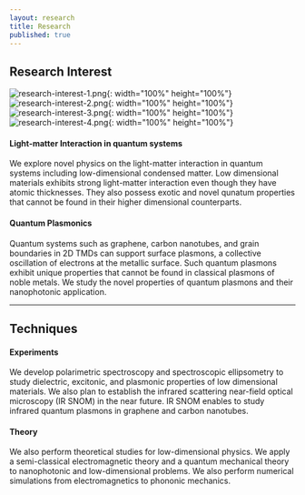```yaml
---
layout: research
title: Research
published: true
---
```


## Research Interest
![research-interest-1.png]({{site.baseurl}}/research-interest-1.png){: width="100%" height="100%"}
![research-interest-2.png]({{site.baseurl}}/research-interest-2.png){: width="100%" height="100%"}
![research-interest-3.png]({{site.baseurl}}/research-interest-3.png){: width="100%" height="100%"}
![research-interest-4.png]({{site.baseurl}}/research-interest-4.png){: width="100%" height="100%"}

#### Light-matter Interaction in quantum systems
We explore novel physics on the light-matter interaction in quantum systems including low-dimensional condensed matter. Low dimensional materials exhibits strong light-matter interaction even though they have atomic thicknesses. They also possess exotic and novel qunatum properties that cannot be found in their higher dimensional counterparts.
#### Quantum Plasmonics
Quantum systems such as graphene, carbon nanotubes, and grain boundaries in 2D TMDs can support surface plasmons, a collective oscillation of electrons at the metallic surface. Such quantum plasmons exhibit unique properties that cannot be found in classical plasmons of noble metals. We study the novel properties of quantum plasmons and their nanophotonic application.

---

## Techniques
#### Experiments
We develop polarimetric spectroscopy and spectroscopic ellipsometry to study dielectric, excitonic, and plasmonic properties of low dimensional materials.
We also plan to establish the infrared scattering near-field optical microscopy (IR SNOM) in the near future. IR SNOM enables to study infrared quantum plasmons in graphene and carbon nanotubes.

#### Theory
We also perform theoretical studies for low-dimensional physics. We apply a semi-classical electromagnetic theory and a quantum mechanical theory to nanophotonic and low-dimensional problems. We also perform numerical simulations from electromagnetics to phononic mechanics.
